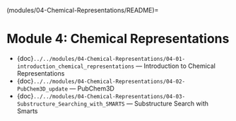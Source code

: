 (modules/04-Chemical-Representations/README)=

# Module 4: Chemical Representations

- {doc}`../../modules/04-Chemical-Representations/04-01-introduction_chemical_representations` — Introduction to Chemical Representations
- {doc}`../../modules/04-Chemical-Representations/04-02-PubChem3D_update` — PubChem3D
- {doc}`../../modules/04-Chemical-Representations/04-03-Substructure_Searching_with_SMARTS` — Substructure Search with Smarts